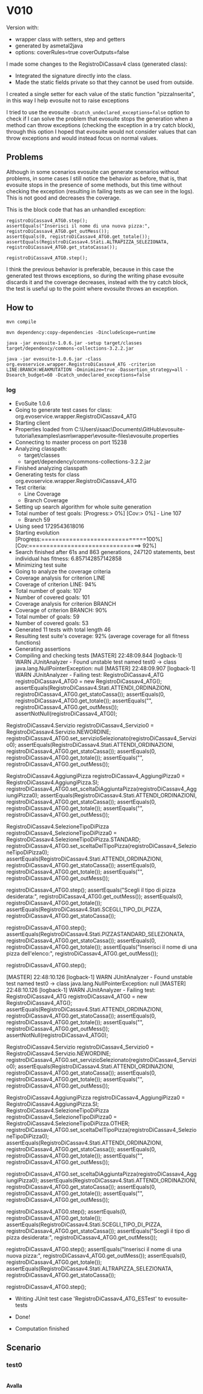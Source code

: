 # V010

Version with:
- wrapper class with setters, step and getters
- generated by asmetal2java
- options: coverRules=true coverOutputs=false

I made some changes to the RegistroDiCassav4 class (generated class):
- Integrated the signature directly into the class.
- Made the static fields private so that they cannot be used from outside.

I created a single setter for each value of the static function "pizzaInserita", 
in this way I help evosuite not to raise exceptions

I tried to use the evosuite `-Dcatch_undeclared_exceptions=false` option to check if I can solve 
the problem that evosuite stops the generation when a method can throw exceptions 
(checking the exception in a try catch block), through this option I hoped that evosuite would not
consider values that can throw exceptions and would instead focus on normal values.

## Problems

Although in some scenarios evosuite can generate scenarios without problems, in some cases I still
notice the behavior as before, that is, that evosuite stops in the presence of some methods,
but this time without checking the exception (resulting in failing tests as we can see in the logs).
This is not good and decreases the coverage.

This is the block code that has an unhandled exception:
```
registroDiCassav4_ATG0.step();
assertEquals("Inserisci il nome di una nuova pizza:", registroDiCassav4_ATG0.get_outMess());
assertEquals(0, registroDiCassav4_ATG0.get_totale());
assertEquals(RegistroDiCassav4.Stati.ALTRAPIZZA_SELEZIONATA, registroDiCassav4_ATG0.get_statoCassa());

registroDiCassav4_ATG0.step();
```

I think the previous behavior is preferable,
because in this case the generated test throws exceptions, so during the writing phase evosuite 
discards it and the coverage decreases, instead with the try catch block, the test is useful up to
the point where evosuite throws an exception.

## How to
```shell
mvn compile
```
```shell
mvn dependency:copy-dependencies -DincludeScope=runtime
```
```shell
java -jar evosuite-1.0.6.jar -setup target/classes target/dependency/commons-collections-3.2.2.jar
```
```shell
java -jar evosuite-1.0.6.jar -class org.evoservice.wrapper.RegistroDiCassav4_ATG -criterion LINE:BRANCH:WEAKMUTATION -Dminimize=true -Dassertion_strategy=all -Dsearch_budget=60 -Dcatch_undeclared_exceptions=false
```

### log
* EvoSuite 1.0.6
* Going to generate test cases for class: org.evoservice.wrapper.RegistroDiCassav4_ATG
* Starting client
* Properties loaded from C:\Users\isaac\Documents\GitHub\evosuite-tutorial\examples\asm\wrapper\evosuite-files\evosuite.properties
* Connecting to master process on port 15238
* Analyzing classpath:
  - target/classes
  - target/dependency/commons-collections-3.2.2.jar
* Finished analyzing classpath
* Generating tests for class org.evoservice.wrapper.RegistroDiCassav4_ATG
* Test criteria:
  - Line Coverage
  - Branch Coverage
* Setting up search algorithm for whole suite generation
* Total number of test goals:
  [Progress:>                             0%] [Cov:>                                  0%]  - Line 107
  - Branch 59
* Using seed 1729543618016
* Starting evolution
  [Progress:==============================100%] [Cov:================================>  92%]
* Search finished after 61s and 863 generations, 247120 statements, best individual has fitness: 6.857142857142858
* Minimizing test suite
* Going to analyze the coverage criteria
* Coverage analysis for criterion LINE
* Coverage of criterion LINE: 94%
* Total number of goals: 107
* Number of covered goals: 101
* Coverage analysis for criterion BRANCH
* Coverage of criterion BRANCH: 90%
* Total number of goals: 59
* Number of covered goals: 53
* Generated 11 tests with total length 46
* Resulting test suite's coverage: 92% (average coverage for all fitness functions)
* Generating assertions
* Compiling and checking tests
  [MASTER] 22:48:09.844 [logback-1] WARN  JUnitAnalyzer - Found unstable test named test0 -> class java.lang.NullPointerException: null
  [MASTER] 22:48:09.907 [logback-1] WARN  JUnitAnalyzer - Failing test:
  RegistroDiCassav4_ATG registroDiCassav4_ATG0 = new RegistroDiCassav4_ATG();
  assertEquals(RegistroDiCassav4.Stati.ATTENDI_ORDINAZIONI, registroDiCassav4_ATG0.get_statoCassa());
  assertEquals(0, registroDiCassav4_ATG0.get_totale());
  assertEquals("", registroDiCassav4_ATG0.get_outMess());
  assertNotNull(registroDiCassav4_ATG0);

RegistroDiCassav4.Servizio registroDiCassav4_Servizio0 = RegistroDiCassav4.Servizio.NEWORDINE;
registroDiCassav4_ATG0.set_servizioSelezionato(registroDiCassav4_Servizio0);
assertEquals(RegistroDiCassav4.Stati.ATTENDI_ORDINAZIONI, registroDiCassav4_ATG0.get_statoCassa());
assertEquals(0, registroDiCassav4_ATG0.get_totale());
assertEquals("", registroDiCassav4_ATG0.get_outMess());

RegistroDiCassav4.AggiungiPizza registroDiCassav4_AggiungiPizza0 = RegistroDiCassav4.AggiungiPizza.SI;
registroDiCassav4_ATG0.set_sceltaDiAggiuntaPizza(registroDiCassav4_AggiungiPizza0);
assertEquals(RegistroDiCassav4.Stati.ATTENDI_ORDINAZIONI, registroDiCassav4_ATG0.get_statoCassa());
assertEquals(0, registroDiCassav4_ATG0.get_totale());
assertEquals("", registroDiCassav4_ATG0.get_outMess());

RegistroDiCassav4.SelezioneTipoDiPizza registroDiCassav4_SelezioneTipoDiPizza0 = RegistroDiCassav4.SelezioneTipoDiPizza.STANDARD;
registroDiCassav4_ATG0.set_sceltaDelTipoPizza(registroDiCassav4_SelezioneTipoDiPizza0);
assertEquals(RegistroDiCassav4.Stati.ATTENDI_ORDINAZIONI, registroDiCassav4_ATG0.get_statoCassa());
assertEquals(0, registroDiCassav4_ATG0.get_totale());
assertEquals("", registroDiCassav4_ATG0.get_outMess());

registroDiCassav4_ATG0.step();
assertEquals("Scegli il tipo di pizza desiderata:", registroDiCassav4_ATG0.get_outMess());
assertEquals(0, registroDiCassav4_ATG0.get_totale());
assertEquals(RegistroDiCassav4.Stati.SCEGLI_TIPO_DI_PIZZA, registroDiCassav4_ATG0.get_statoCassa());

registroDiCassav4_ATG0.step();
assertEquals(RegistroDiCassav4.Stati.PIZZASTANDARD_SELEZIONATA, registroDiCassav4_ATG0.get_statoCassa());
assertEquals(0, registroDiCassav4_ATG0.get_totale());
assertEquals("Inserisci il nome di una pizza dell'elenco:", registroDiCassav4_ATG0.get_outMess());

registroDiCassav4_ATG0.step();

[MASTER] 22:48:10.126 [logback-1] WARN  JUnitAnalyzer - Found unstable test named test0 -> class java.lang.NullPointerException: null
[MASTER] 22:48:10.126 [logback-1] WARN  JUnitAnalyzer - Failing test:
RegistroDiCassav4_ATG registroDiCassav4_ATG0 = new RegistroDiCassav4_ATG();
assertEquals(RegistroDiCassav4.Stati.ATTENDI_ORDINAZIONI, registroDiCassav4_ATG0.get_statoCassa());
assertEquals(0, registroDiCassav4_ATG0.get_totale());
assertEquals("", registroDiCassav4_ATG0.get_outMess());
assertNotNull(registroDiCassav4_ATG0);

RegistroDiCassav4.Servizio registroDiCassav4_Servizio0 = RegistroDiCassav4.Servizio.NEWORDINE;
registroDiCassav4_ATG0.set_servizioSelezionato(registroDiCassav4_Servizio0);
assertEquals(RegistroDiCassav4.Stati.ATTENDI_ORDINAZIONI, registroDiCassav4_ATG0.get_statoCassa());
assertEquals(0, registroDiCassav4_ATG0.get_totale());
assertEquals("", registroDiCassav4_ATG0.get_outMess());

RegistroDiCassav4.AggiungiPizza registroDiCassav4_AggiungiPizza0 = RegistroDiCassav4.AggiungiPizza.SI;
RegistroDiCassav4.SelezioneTipoDiPizza registroDiCassav4_SelezioneTipoDiPizza0 = RegistroDiCassav4.SelezioneTipoDiPizza.OTHER;
registroDiCassav4_ATG0.set_sceltaDelTipoPizza(registroDiCassav4_SelezioneTipoDiPizza0);
assertEquals(RegistroDiCassav4.Stati.ATTENDI_ORDINAZIONI, registroDiCassav4_ATG0.get_statoCassa());
assertEquals(0, registroDiCassav4_ATG0.get_totale());
assertEquals("", registroDiCassav4_ATG0.get_outMess());

registroDiCassav4_ATG0.set_sceltaDiAggiuntaPizza(registroDiCassav4_AggiungiPizza0);
assertEquals(RegistroDiCassav4.Stati.ATTENDI_ORDINAZIONI, registroDiCassav4_ATG0.get_statoCassa());
assertEquals(0, registroDiCassav4_ATG0.get_totale());
assertEquals("", registroDiCassav4_ATG0.get_outMess());

registroDiCassav4_ATG0.step();
assertEquals(0, registroDiCassav4_ATG0.get_totale());
assertEquals(RegistroDiCassav4.Stati.SCEGLI_TIPO_DI_PIZZA, registroDiCassav4_ATG0.get_statoCassa());
assertEquals("Scegli il tipo di pizza desiderata:", registroDiCassav4_ATG0.get_outMess());

registroDiCassav4_ATG0.step();
assertEquals("Inserisci il nome di una nuova pizza:", registroDiCassav4_ATG0.get_outMess());
assertEquals(0, registroDiCassav4_ATG0.get_totale());
assertEquals(RegistroDiCassav4.Stati.ALTRAPIZZA_SELEZIONATA, registroDiCassav4_ATG0.get_statoCassa());

registroDiCassav4_ATG0.step();

* Writing JUnit test case 'RegistroDiCassav4_ATG_ESTest' to evosuite-tests
* Done!

* Computation finished

## Scenario
### test0
```
```
#### Avalla
```
```
